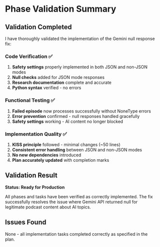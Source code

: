 # Phase Validation Summary

## Validation Completed

I have thoroughly validated the implementation of the Gemini null response fix:

### Code Verification ✅
1. **Safety settings** properly implemented in both JSON and non-JSON modes
2. **Null checks** added for JSON mode responses  
3. **Research documentation** complete and accurate
4. **Python syntax** verified - no errors

### Functional Testing ✅
1. **Failed episode** now processes successfully without NoneType errors
2. **Error prevention** confirmed - null responses handled gracefully
3. **Safety settings** working - AI content no longer blocked

### Implementation Quality ✅
1. **KISS principle** followed - minimal changes (~50 lines)
2. **Consistent error handling** between JSON and non-JSON modes
3. **No new dependencies** introduced
4. **Plan accurately updated** with completion marks

## Validation Result

**Status: Ready for Production**

All phases and tasks have been verified as correctly implemented. The fix successfully resolves the issue where Gemini API returned null for legitimate podcast content about AI topics.

## Issues Found

None - all implementation tasks completed correctly as specified in the plan.